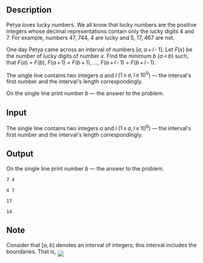 ## Description

<div><p><span class="tex-font-style-underline">Petya loves lucky numbers. We all know that lucky numbers are the positive integers whose decimal representations contain only the lucky digits <span class="tex-font-style-bf">4</span> and <span class="tex-font-style-bf">7</span>. For example, numbers <span class="tex-font-style-bf">47</span>, <span class="tex-font-style-bf">744</span>, <span class="tex-font-style-bf">4</span> are lucky and <span class="tex-font-style-bf">5</span>, <span class="tex-font-style-bf">17</span>, <span class="tex-font-style-bf">467</span> are not.</span></p><p>One day Petya came across an interval of numbers <span class="tex-span">[<i>a</i>, <i>a</i> + <i>l</i> - 1]</span>. Let <span class="tex-span"><i>F</i>(<i>x</i>)</span> be the number of lucky digits of number <span class="tex-span"><i>x</i></span>. Find the minimum <span class="tex-span"><i>b</i></span> <span class="tex-span">(<i>a</i> &lt; <i>b</i>)</span> such, that <span class="tex-span"><i>F</i>(<i>a</i>)</span> = <span class="tex-span"><i>F</i>(<i>b</i>)</span>, <span class="tex-span"><i>F</i>(<i>a</i> + 1)</span> = <span class="tex-span"><i>F</i>(<i>b</i> + 1)</span>, ..., <span class="tex-span"><i>F</i>(<i>a</i> + <i>l</i> - 1)</span> = <span class="tex-span"><i>F</i>(<i>b</i> + <i>l</i> - 1)</span>.</p></div><div class="input-specification"><p>The single line contains two integers <span class="tex-span"><i>a</i></span> and <span class="tex-span"><i>l</i></span> (<span class="tex-span">1 ≤ <i>a</i>, <i>l</i> ≤ 10<sup class="upper-index">9</sup></span>) — the interval's first number and the interval's length correspondingly.</p></div><div class="output-specification"><p>On the single line print number <span class="tex-span"><i>b</i></span> — the answer to the problem.</p></div>

## Input

<p>The single line contains two integers <span class="tex-span"><i>a</i></span> and <span class="tex-span"><i>l</i></span> (<span class="tex-span">1 ≤ <i>a</i>, <i>l</i> ≤ 10<sup class="upper-index">9</sup></span>) — the interval's first number and the interval's length correspondingly.</p>

## Output

<p>On the single line print number <span class="tex-span"><i>b</i></span> — the answer to the problem.</p>





```input1
7 4

```




```input2
4 7

```




```output1
17

```




```output2
14

```



## Note

<p>Consider that <span class="tex-span">[<i>a</i>, <i>b</i>]</span> denotes an interval of integers; this interval <span class="tex-font-style-bf">includes</span> the boundaries. That is, <img align="middle" class="tex-formula" src="file://2IuaWa0m.png" style="max-width: 100.0%;max-height: 100.0%;"></p>
